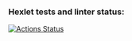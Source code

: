 ### Hexlet tests and linter status:
[![Actions Status](https://github.com/MikeDruzhin/frontend-project-44/actions/workflows/hexlet-check.yml/badge.svg)](https://github.com/MikeDruzhin/frontend-project-44/actions)